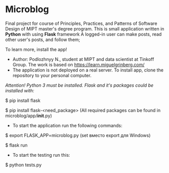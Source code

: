# Microblog
Final project for course of Principles, Practices, and Patterns of Software Design of MIPT master's degree program.
This is small application written in **Python** with using **Flask** framework
A logged-in user can make posts, read other user's posts, and follow them;

To learn more, install the app!

* Author: Podlozhnyy N., student at MIPT and data scientist at Tinkoff Group. The work is based on https://learn.miguelgrinberg.com/
* The application is not deployed on a real server. To install app, clone the repository to your personal computer.

*Attention! Python 3 must be installed. Flask and it's packages сould be installed with:*

$ pip install flask

$ pip install flask-<need_package>    (All required packages can be found in microblog/app/__init__.py)

 * To start the application run the following commands:
 
$ export FLASK_APP=microblog.py  (set вместо export для Windows)

$ flask run

* To start the testing run this:

$ python tests.py
